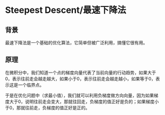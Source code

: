 # Steepest Descent/最速下降法

## 背景

最速下降法是一个基础的优化算法，它简单但被广泛利用，搞懂它很有用。

## 原理

在微积分中，我们知道一个点的梯度向量代表了当前向量的行动趋势，如果大于0，表示往前走会越走越大，如果小于0，表示往前走会越走越小，如果等于0，表示这是一个临界点。

于是在优化问题中（求最小值），我们就可以利用负梯度做方向向量，因为如果梯度大于0，说明往前走会变大，那就往回走，负梯度的值正好是负的；如果梯度小于0，那就往前走，负梯度的值正好是正的。
